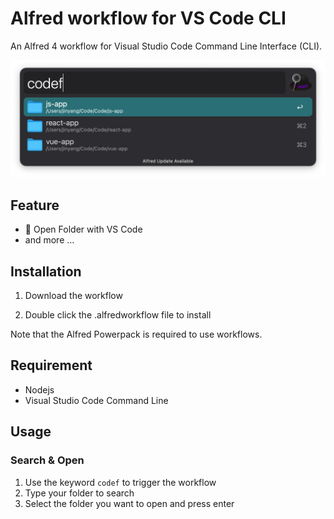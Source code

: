 # Alfred workflow for VS Code CLI

An Alfred 4 workflow for Visual Studio Code Command Line Interface (CLI).

![showcase](./showcase.png)

## Feature

- 📂 Open Folder with VS Code
- and more ...

## Installation

1. Download the workflow

2. Double click the .alfredworkflow file to install

Note that the Alfred Powerpack is required to use workflows.

## Requirement

- Nodejs
- Visual Studio Code Command Line

## Usage

### Search & Open

1. Use the keyword `codef` to trigger the workflow
2. Type your folder to search
3. Select the folder you want to open and press enter
